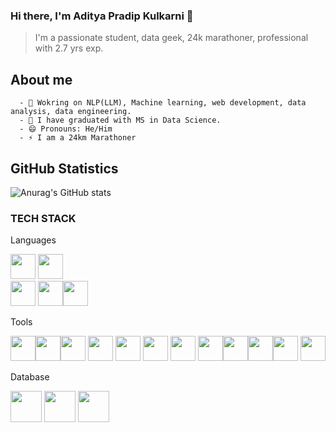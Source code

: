 ### Hi there, I'm Aditya Pradip Kulkarni  👋 
> I'm a passionate student, data geek, 24k marathoner, professional with 2.7 yrs exp.


## About me

      - 🔭 Wokring on NLP(LLM), Machine learning, web development, data analysis, data engineering.
      - 🌱 I have graduated with MS in Data Science.
      - 😄 Pronouns: He/Him
      - ⚡ I am a 24km Marathoner


## GitHub Statistics 
![Anurag's GitHub stats](https://github-readme-stats.vercel.app/api?username=kulkarniaditya1002&show_icons=true&theme=transparent)

### TECH STACK

Languages

<img src="https://cdn.jsdelivr.net/gh/devicons/devicon/icons/python/python-original-wordmark.svg" height="40" width="40" /> <img src="https://cdn.jsdelivr.net/gh/devicons/devicon/icons/r/r-original.svg" height="40" width="40" />  
<img src="https://cdn.jsdelivr.net/gh/devicons/devicon@latest/icons/java/java-original.svg"  height="40" width="40"/></img>
<img src="https://cdn.jsdelivr.net/gh/devicons/devicon/icons/javascript/javascript-original.svg" height="40" width="40" /><img src="https://cdn.jsdelivr.net/gh/devicons/devicon/icons/cplusplus/cplusplus-original.svg" height="40" width="40" />
          
          

Tools

<img src="https://cdn.jsdelivr.net/gh/devicons/devicon/icons/pandas/pandas-original-wordmark.svg" height="40" width="40"  /><img src="https://cdn.jsdelivr.net/gh/devicons/devicon/icons/numpy/numpy-original-wordmark.svg" height="40" width="40" /><img src="https://cdn.jsdelivr.net/gh/devicons/devicon/icons/jupyter/jupyter-original-wordmark.svg" height="40" width="40" /><i class="devicon-amazonwebservices-plain-wordmark" height="50" width="50"></i> <i class="devicon-centos-plain-wordmark colored" height="40" width="40"></i>  <i class="devicon-django-plain-wordmark colored" height="40" width="40"></i>  <i class="devicon-docker-plain-wordmark colored" height="40" width="40"></i>  <i class="devicon-git-plain-wordmark" height="40" width="40"></i> <img src="https://cdn.jsdelivr.net/gh/devicons/devicon/icons/redis/redis-original-wordmark.svg" height="40" width="40" /> <img src="https://cdn.jsdelivr.net/gh/devicons/devicon/icons/rstudio/rstudio-original.svg" height="40" width="40" /> <img src="https://cdn.jsdelivr.net/gh/devicons/devicon/icons/tensorflow/tensorflow-original-wordmark.svg" height="40" width="40" /> <img src="https://cdn.jsdelivr.net/gh/devicons/devicon/icons/vscode/vscode-original.svg" height="40" width="40" /> <img src="https://cdn.jsdelivr.net/gh/devicons/devicon/icons/jenkins/jenkins-original.svg" height="40" width="40" /><img src="https://cdn.jsdelivr.net/gh/devicons/devicon/icons/nginx/nginx-original.svg" height="40" width="40"/><img src="https://cdn.jsdelivr.net/gh/devicons/devicon/icons/sqlalchemy/sqlalchemy-original-wordmark.svg" height="40" width="40"  /><img src="https://cdn.jsdelivr.net/gh/devicons/devicon/icons/apachekafka/apachekafka-original-wordmark.svg" height="40" width="40"/>
<img src="https://cdn.worldvectorlogo.com/logos/tableau-software.svg"  height="40" width="40"/>
         
          
          
          


Database

<img src="https://cdn.jsdelivr.net/gh/devicons/devicon/icons/mysql/mysql-original-wordmark.svg" height="50" width="50"/>  <img src="https://cdn.jsdelivr.net/gh/devicons/devicon/icons/postgresql/postgresql-plain-wordmark.svg" height="50" width="50"/> <img src="https://cdn.jsdelivr.net/gh/devicons/devicon/icons/mongodb/mongodb-original-wordmark.svg" height="50" width="50"/>
          
          
          
          
          
          
          

          
          
          
          
      
          
          
